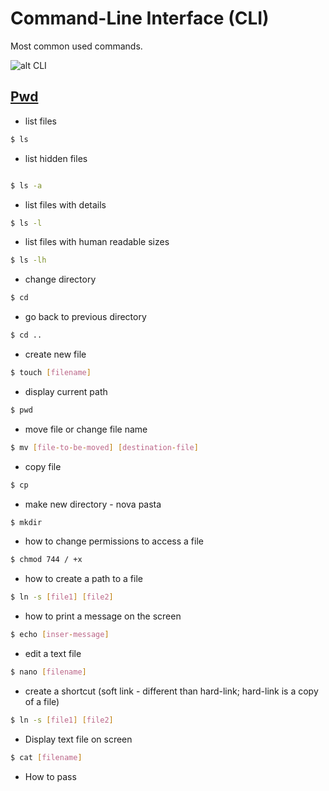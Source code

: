 # Command-Line Interface (CLI)

Most common used commands.

![alt CLI](https://media.giphy.com/media/26BoEH5DpMz6bw05q/source.gif)

## [Pwd](https://pt.wikipedia.org/wiki/Pwd)

- list files

```sh
$ ls
```

- list hidden files

```sh

$ ls -a
```

- list files with details

```sh
$ ls -l
```

- list files with human readable sizes

```sh
$ ls -lh
```

- change directory

```sh
$ cd
```

- go back to previous directory

```sh
$ cd ..
```

- create new file

```sh
$ touch [filename]
```

- display current path

```sh
$ pwd
```

- move file or change file name

```sh
$ mv [file-to-be-moved] [destination-file]
```

- copy file

```sh
$ cp 
```

- make new directory - nova pasta

```sh
$ mkdir
```

- how to change permissions to access a file

```sh
$ chmod 744 / +x
```

- how to create a path to a file

```sh
$ ln -s [file1] [file2]
```

- how to print a message on the screen

```sh
$ echo [inser-message]
```

- edit a text file

```sh
$ nano [filename]
```

- create a shortcut (soft link - different than hard-link; hard-link is a copy of a file)

```sh
$ ln -s [file1] [file2]
```

- Display text file on screen

```sh
$ cat [filename]
```

- How to pass 
